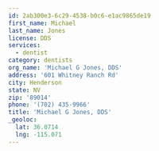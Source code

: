 ```yaml
---
id: 2ab300e3-6c29-4538-b0c6-e1ac9865de19
first_name: Michael
last_name: Jones
license: DDS
services:
  - dentist
category: dentists
org_name: 'Michael G Jones, DDS'
address: '601 Whitney Ranch Rd'
city: Henderson
state: NV
zip: '89014'
phone: '(702) 435-9966'
title: 'Michael G Jones, DDS'
_geoloc:
  lat: 36.0714
  lng: -115.071
---
```

